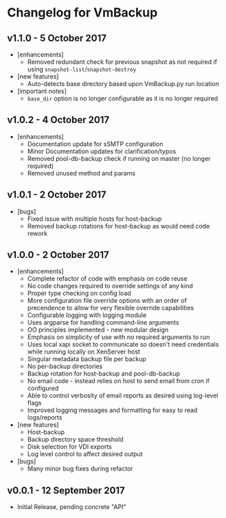 # Changelog for VmBackup

## v1.1.0 - 5 October 2017
 - [enhancements]
 	* Removed redundant check for previous snapshot as not required if using `snapshot-list`/`snapshot-destroy`
 - [new features]
 	* Auto-detects base directory based upon VmBackup.py run location
 - [important notes]
 	* `base_dir` option is no longer configurable as it is no longer required

## v1.0.2 - 4 October 2017
 - [enhancements]
 	* Documentation update for sSMTP configuration
	* Minor Documentation updates for clarification/typos
	* Removed pool-db-backup check if running on master (no longer required)
	* Removed unused method and params

## v1.0.1 - 2 October 2017
 - [bugs]
	* Fixed issue with multiple hosts for host-backup
	* Removed backup rotations for host-backup as would need code rework

## v1.0.0 - 2 October 2017
 - [enhancements]
	* Complete refactor of code with emphasis on code reuse
	* No code changes required to override settings of any kind
	* Proper type checking on config load
	* More configuration file override options with an order of
		precendence to allow for very flexible override capabilities
	* Configurable logging with logging module
	* Uses argparse for handling command-line arguments
	* OO principles implemented - new modular design
	* Emphasis on simplicity of use with no required arguments to run
	* Uses local xapi socket to communicate so doesn't need credentials
		while running locally on XenServer host
	* Singular metadata backup file per backup
	* No per-backup directories
	* Backup rotation for host-backup and pool-db-backup
	* No email code - instead relies on host to send email from cron if configured
	* Able to control verbosity of email reports as desired using log-level flags
	* Improved logging messages and formatting for easy to read logs/reports
 - [new features]
	* Host-backup
	* Backup directory space threshold
	* Disk selection for VDI exports
	* Log level control to affect desired output
 - [bugs]
	* Many minor bug fixes during refactor
 

## v0.0.1 - 12 September 2017
 - Initial Release, pending concrete "API"
